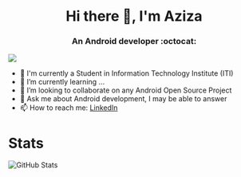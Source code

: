 <h1 align="center"> Hi there 👋, I'm Aziza </h1>
<h3 align="center">An Android developer  :octocat: </h3>

<!-- **AzizaHelmy/AzizaHelmy** is a ✨ _special_ ✨ repository because its `README.md` (this file) appears on your GitHub profile.

Here are some ideas to get you started: -->
<!-- 
<p align="center"> -->
  ![](https://komarev.com/ghpvc/?username=AzizaHelmy)

- 🔭 I'm currently a Student in Information Technology Institute (ITI)
- 🌱 I’m currently learning ...
- 👯 I’m looking to collaborate on any Android Open Source Project<!-- - 🤔 I’m looking for help with ... -->
- 💬 Ask me about Android development, I may be able to answer
- 📫 How to reach me: [ LinkedIn ](https://www.linkedin.com/in/aziza-helmy/)
<!-- -   [<img    src="https://user-images.githubusercontent.com/53878861/138725825-a1043b15-7b25-47c9-8635-419ef5aa0ff1.png"  width="25" height="25" >](https://www.linkedin.com/in/aziza-helmy/) -->
<!-- - 😄 Pronouns: She/Her -->
<!-- - ⚡ Fun fact: ... -->
# Stats 
![GitHub Stats](https://github-readme-stats.vercel.app/api?username=AzizaHelmy&theme=radical&show_icons=true&include_all_commits=true)
<!-- [![trophy](https://github-profile-trophy.vercel.app/?username=AzizaHelmy)](https://github.com/AzizaHelmy/github-profile-trophy) -->


